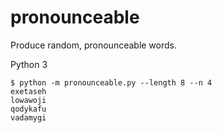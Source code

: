 # pronounceable

Produce random, pronounceable words.

Python 3

```
$ python -m pronounceable.py --length 8 --n 4
exetaseh
lowawoji
qodykafu
vadamygi
```
